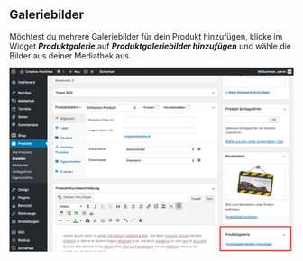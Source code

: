 ## Galeriebilder

Möchtest du mehrere Galeriebilder für dein Produkt hinzufügen, klicke im Widget _**Produktgalerie**_ auf _**Produktgaleriebilder hinzufügen**_ und wähle die Bilder aus deiner Mediathek aus.

![image](./assets/gallery_image.jpg)
